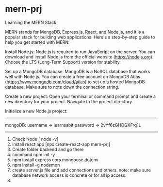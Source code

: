 # mern-prj
Learning the MERN Stack

MERN stands for MongoDB, Express.js, React, and Node.js, and it is a popular stack for building web applications. Here's a step-by-step guide to help you get started with MERN:

Install Node.js: Node.js is required to run JavaScript on the server. You can download and install Node.js from the official website (https://nodejs.org). Choose the LTS (Long-Term Support) version for stability.

Set up a MongoDB database: MongoDB is a NoSQL database that works well with Node.js. You can create a free account on MongoDB Atlas (https://www.mongodb.com/cloud/atlas) to set up a hosted MongoDB database. Make sure to note down the connection string.

Create a new project: Open your terminal or command prompt and create a new directory for your project. Navigate to the project directory.

Initialize a new Node.js project:


***************************
mongoDB:
username => learnsabit
password => 2vYf6zGHDGXFrq1L
***************************

1. Check Node [ node -v]
2. install react app [npx create-react-app mern-prj]
3. Create folder backend and go there
4. command npm init -y
5. npm install express cors mongoose dotenv
6. npm install -g nodemon
7. create server.js file and add connections and others.
    note: make sure database network access is concrete or for all ip access.
8. 
